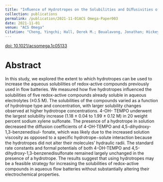 ```yaml
---
title: "Inﬂuence of Hydrotropes on the Solubilities and Diﬀusivities of Redox-Active Organic Compounds for Aqueous Flow Batteries"
collection: publications
permalink: /publication/2021-11-01ACS Omega-Paper003
date: 2021-11-01
venue: "ACS Omega"
Citation: "Cheng, Yingchi; Hall, Derek M.; Boualavong, Jonathan; Hickey, Robert J.; Lvov, Serguei N.; Gorski, Christopher A.. Inﬂuence of Hydrotropes on the Solubilities and Diﬀusivities of Redox-Active Organic Compounds for Aqueous Flow Batteries. <i>ACS Omega.</i> vol. 6, pp. 30800-30810. 2021-11-01."
---
```

[doi: 10.1021/acsomega.1c05133](http://doi.org/10.1021/acsomega.1c05133)

# Abstract

In this study, we explored the extent to which hydrotropes can be used to increase the aqueous solubilities of redox-active compounds previously used in ﬂow batteries. We measured how ﬁve hydrotropes inﬂuenced the solubilities of ﬁve redox-active compounds already soluble in aqueous electrolytes (≥0.5 M). The solubilities of the compounds varied as a function of hydrotrope type and concentration, with larger solubility changes observed at higher hydrotrope concentrations. 4-OH- TEMPO underwent the largest solubility increase (1.18 ± 0.04 to 1.99 ± 0.12 M) in 20 weight percent sodium xylene sulfonate. The presence of a hydrotrope in solution decreased the diﬀusion coeﬃcients of 4-OH-TEMPO and 4,5-dihydroxy-1,3-benzenedisul- fonate, which was likely due to the increased solution viscosity as opposed to a speciﬁc hydrotrope−solute interaction because the hydrotropes did not alter their molecules’ hydraulic radii. The standard rate constants and formal potentials of both 4-OH-TEMPO and 4,5-dihydroxy-1,3-benzenedisulfonate remained largely unchanged in the presence of a hydrotrope. The results suggest that using hydrotropes may be a feasible strategy for increasing the solubilities of redox-active compounds in aqueous ﬂow batteries without substantially altering their electrochemical properties.
